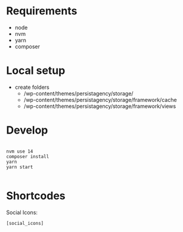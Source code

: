 # Requirements

- node
- nvm
- yarn
- composer

# Local setup
- create folders
	- /wp-content/themes/persistagency/storage/
	- /wp-content/themes/persistagency/storage/framework/cache
	- /wp-content/themes/persistagency/storage/framework/views

# Develop

```

nvm use 14         
composer install   
yarn               
yarn start
 
```

# Shortcodes

Social Icons:

`[social_icons]`
